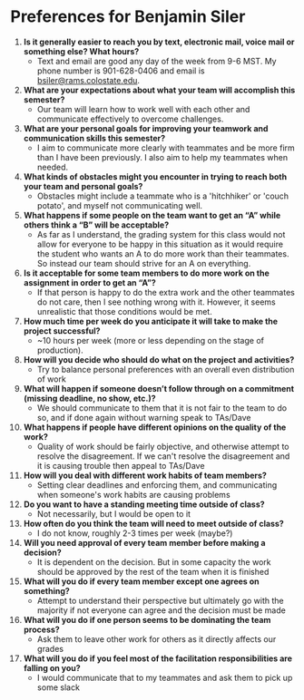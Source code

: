 # Preferences for Benjamin Siler

1. __Is it generally easier to reach you by text, electronic mail, voice mail or something else?  What hours?__ 
   * Text and email are good any day of the week from 9-6 MST. My phone number is 901-628-0406 and email is bsiler@rams.colostate.edu.
1. __What are your expectations about what your team will accomplish this semester?__ 
   * Our team will learn how to work well with each other and communicate effectively to overcome challenges.
1. __What are your personal goals for improving your teamwork and communication skills this semester?__ 
   * I aim to communicate more clearly with teammates and be more firm than I have been previously. I also aim to help my teammates when needed.
1. __What kinds of obstacles might you encounter in trying to reach both your team and personal goals?__ 
   * Obstacles might include a teammate who is a 'hitchhiker' or 'couch potato', and myself not communicating well. 
1. __What happens if some people on the team want to get an “A” while others think a “B” will be acceptable?__ 
   * As far as I understand, the grading system for this class would not allow for everyone to be happy in this situation as it would require the student who wants an A to do more work than their teammates. So instead our team should strive for an A on everything. 
1. __Is it acceptable for some team members to do more work on the assignment in order to get an “A”?__ 
   * If that person is happy to do the extra work and the other teammates do not care, then I see nothing wrong with it. However, it seems unrealistic that those conditions would be met. 
1. __How much time per week do you anticipate it will take to make the project successful?__ 
   * ~10 hours per week (more or less depending on the stage of production). 
1. __How will you decide who should do what on the project and activities?__ 
   * Try to balance personal preferences with an overall even distribution of work
1. __What will happen if someone doesn’t follow through on a commitment (missing deadline, no show, etc.)?__ 
   * We should communicate to them that it is not fair to the team to do so, and if done again without warning speak to TAs/Dave
1. __What happens if people have different opinions on the quality of the work?__ 
   * Quality of work should be fairly objective, and otherwise attempt to resolve the disagreement. If we can't resolve the disagreement and it is causing trouble then appeal to TAs/Dave
1. __How will you deal with different work habits of team members?__ 
   * Setting clear deadlines and enforcing them, and communicating when someone's work habits are causing problems
1. __Do you want to have a standing meeting time outside of class?__ 
   * Not necessarily, but I would be open to it
1. __How often do you think the team will need to meet outside of class?__ 
   * I do not know, roughly 2-3 times per week (maybe?)
1. __Will you need approval of every team member before making a decision?__ 
   * It is dependent on the decision. But in some capacity the work should be approved by the rest of the team when it is finished
1. __What will you do if every team member except one agrees on something?__ 
   * Attempt to understand their perspective but ultimately go with the majority if not everyone can agree and the decision must be made
1. __What will you do if one person seems to be dominating the team process?__ 
   * Ask them to leave other work for others as it directly affects our grades
1. __What will you do if you feel most of the facilitation responsibilities are falling on you?__ 
   * I would communicate that to my teammates and ask them to pick up some slack
